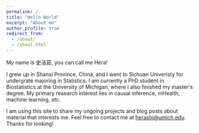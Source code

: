 ```yaml
---
permalink: /
title: "Hello World"
excerpt: "About me"
author_profile: true
redirect_from: 
  - /about/
  - /about.html
---
```




My name is 史洁茹, you can call me Hera! 


I grew up in Shanxi Province, China, and I went to Sichuan Univeristy for undergrate majoring in Statistics. I am currently a PhD student in Biostatistics at the University of Michigan, where I also finished my master's degree. My primary research interest lies in causal inference, mHealth, machine learning, etc. 


I am using this site to share my ongoing projects and blog posts about material that interests me. Feel free to contact me at <herashi@umich.edu>. Thanks for looking!
